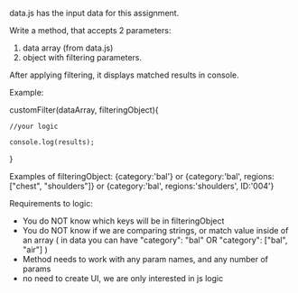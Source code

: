 data.js has the input data for this assignment.

Write a method, that accepts 2 parameters: 
1. data array (from data.js)
2. object with filtering parameters.

After applying filtering, it displays matched results in console.

Example:

customFilter(dataArray, filteringObject){

    //your logic

    console.log(results);
}

Examples of filteringObject:
{category:'bal'} 
or
{category:'bal', regions:["chest", "shoulders"]}
or
{category:'bal', regions:'shoulders', ID:'004'}


Requirements to logic:

- You do NOT know which keys will be in filteringObject
- You do NOT know if we are comparing strings, or match value inside of an array ( in data you can have "category": "bal" OR "category": ["bal", "air"] )
- Method needs to work with any param names, and any number of params
- no need to create UI, we are only interested in js logic